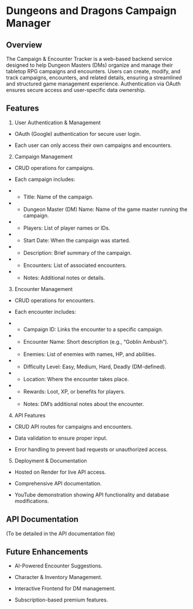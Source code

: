 # Dungeons and Dragons Campaign Manager

## Overview

The Campaign & Encounter Tracker is a web-based backend service designed to help Dungeon Masters (DMs) organize and manage their tabletop RPG campaigns and encounters. Users can create, modify, and track campaigns, encounters, and related details, ensuring a streamlined and structured game management experience. Authentication via OAuth ensures secure access and user-specific data ownership.

## Features

1. User Authentication & Management

- OAuth (Google) authentication for secure user login.

- Each user can only access their own campaigns and encounters.

2. Campaign Management

- CRUD operations for campaigns.

- Each campaign includes:

- - Title: Name of the campaign.

- - Dungeon Master (DM) Name: Name of the game master running the campaign.

- - Players: List of player names or IDs.

- - Start Date: When the campaign was started.

- - Description: Brief summary of the campaign.

- - Encounters: List of associated encounters.

- - Notes: Additional notes or details.

3. Encounter Management

- CRUD operations for encounters.

- Each encounter includes:

- - Campaign ID: Links the encounter to a specific campaign.

- - Encounter Name: Short description (e.g., “Goblin Ambush”).

- - Enemies: List of enemies with names, HP, and abilities.

- - Difficulty Level: Easy, Medium, Hard, Deadly (DM-defined).

- - Location: Where the encounter takes place.

- - Rewards: Loot, XP, or benefits for players.

- - Notes: DM’s additional notes about the encounter.

4. API Features

- CRUD API routes for campaigns and encounters.

- Data validation to ensure proper input.

- Error handling to prevent bad requests or unauthorized access.

5. Deployment & Documentation

- Hosted on Render for live API access.

- Comprehensive API documentation.

- YouTube demonstration showing API functionality and database modifications.

## API Documentation

(To be detailed in the API documentation file)

## Future Enhancements

- AI-Powered Encounter Suggestions.

- Character & Inventory Management.

- Interactive Frontend for DM management.

- Subscription-based premium features.